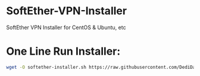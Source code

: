 # SoftEther-VPN-Installer
SoftEther VPN Installer for CentOS &amp; Ubuntu, etc

# One Line Run Installer:
```sh
wget -O softether-installer.sh https://raw.githubusercontent.com/DediData/SoftEther-VPN-Installer/master/softether-installer.sh && chmod +x softether-installer.sh && ./softether-installer.sh
```
